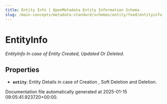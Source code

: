 ```yaml
---
title: Entity Info | OpenMetadata Entity Information Schema
slug: /main-concepts/metadata-standard/schemas/entity/feed/entityinfo
---
```


# EntityInfo

*EntityInfo In case of Entity Created, Updated Or Deleted.*

## Properties

- **`entity`**: Entity Details in case of Creation , Soft Deletion and Deletion.


Documentation file automatically generated at 2025-01-15 09:05:41.923720+00:00.
